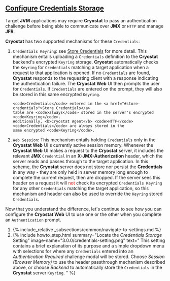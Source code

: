 ## [Configure Credentials Storage](#configure-credentials-storage)

Target **JVM** applications may require **Cryostat** to pass an authentication
challenge before being able to communicate over **JMX** or `HTTP` and manage **JFR**.

**Cryostat** has two supported mechanisms for these <code>Credentials</code>:

<ol>
  <li>
    <code>Credentials Keyring</code>: see <a href="#store-credentials">Store Credentials</a>
    for more detail. This mechanism entails uploading a <code>Credentials</code> definition
    to the <b>Cryostat</b> backend's encrypted <code>Keyring</code> storage. <b>Cryostat</b> automatically
    checks the <code>Keyring</code> for <code>Credentials</code> matching a target application when a
    request to that application is opened. If no <code>Credentials</code> are found,
    <b>Cryostat</b> responds to the requesting client with a response indicating the
    authentication failure. The <b>Cryostat Web</b> UI then prompts the user for
    <code>Credentials</code>. If <code>Credentials</code> are entered on the prompt, they will also be
    stored in this same encrypted <code>Keyring</code>.

    <code>Credentials</code> entered in the <a href="#store-credentials">Store Credentials</a>
    table are <code>always</code> stored in the server's encrypted <code>Keyring</code>.
    Additionally, <b>Cryostat Agent</b> <code>HTTP</code> <code>Credentials</code> are always stored in the
    same encrypted <code>Keyring</code>.
  </li>
  <li>
    <code>Web Session</code>: This mechanism entails holding <code>Credentials</code> only in the
    <b>Cryostat Web</b> UI's currently active session memory. Whenever the <b>Cryostat
    Web</b> UI makes a request to the <b>Cryostat</b> server, it includes the relevant <b>JMX</b>
    <code>Credential</code> in an <b>X-JMX-Authorization</b> header, which the server reads
    and passes through to the target application. In this scheme, the <b>Cryostat</b>
    server does not store nor persist the <b>Credentials</b> in any way - they are only
    held in server memory long enough to complete the current request, then
    are dropped. If the server sees this header on a request it will <span style="color:red;">not</span>
    check its encrypted <code>Credentials Keyring</code> for any other <code>Credentials</code> matching
    the target application, so this mechanism and header can also be used to
    override the <code>Keyring</code> stored <code>Credentials</code>.
  </li>
</ol>

Now that you understand the difference, let's continue to see how you can
configure the **Cryostat Web** UI to use one or the other when you complete an
<code>Authentication</code> prompt.

<ol>
  <li>
    {% include_relative _subsections/common/navigate-to-settings.md %}
  </li>
  <li>
    {% include howto_step.html
      summary="Locate the <i>Credentials Storage</i> Setting"
      image-name="3.0.0/credentials-setting.png"
      text="
        This setting contains a brief explanation of its purpose and a simple
        dropdown menu with selections for where any <code>Credentials</code> entered into an
        <i>Authentication Required</i> challenge modal will be stored. Choose
        <i>Session (Browser Memory)</i> to use the header passthrough mechanism
        described above, or choose <i>Backend</i> to automatically store the
        <code>Credentials</code> in the <b>Cryostat</b> server <code>Keyring</code>.
      "
    %}
  </li>
</ol>

